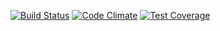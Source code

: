 [![Build Status](https://snap-ci.com/hebermattos/bs-webhook/branch/master/build_image)](https://snap-ci.com/hebermattos/bs-webhook/branch/master)
[![Code Climate](https://codeclimate.com/github/hebermattos/bs-webhook/badges/gpa.svg)](https://codeclimate.com/github/hebermattos/bs-webhook)
[![Test Coverage](https://codeclimate.com/github/hebermattos/bs-webhook/badges/coverage.svg)](https://codeclimate.com/github/hebermattos/bs-webhook/coverage)
